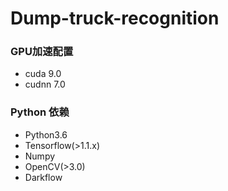 # Dump-truck-recognition


### GPU加速配置

+ cuda 9.0
+ cudnn 7.0



### Python 依赖

+ Python3.6
+ Tensorflow(>1.1.x)
+ Numpy
+ OpenCV(>3.0)
+ Darkflow

